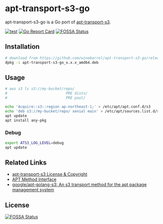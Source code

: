# apt-transport-s3-go

apt-transport-s3-go is a Go port of [apt-transport-s3](https://github.com/MayaraCloud/apt-transport-s3).

[![test](https://github.com/winebarrel/apt-transport-s3-go/actions/workflows/test.yml/badge.svg)](https://github.com/winebarrel/apt-transport-s3-go/actions/workflows/test.yml)
[![Go Report Card](https://goreportcard.com/badge/github.com/winebarrel/apt-transport-s3-go)](https://goreportcard.com/report/github.com/winebarrel/apt-transport-s3-go)
[![FOSSA Status](https://app.fossa.com/api/projects/git%2Bgithub.com%2Fwinebarrel%2Fapt-transport-s3-go.svg?type=shield)](https://app.fossa.com/projects/git%2Bgithub.com%2Fwinebarrel%2Fapt-transport-s3-go?ref=badge_shield)

## Installation

```sh
# download from https://github.com/winebarrel/apt-transport-s3-go/releases
dpkg -i apt-transport-s3-go_x.x.x_amd64.deb
```

## Usage

```sh
# aws s3 ls s3://my-bucket/repo/
#                           PRE dists/
#                           PRE pool/

echo 'Acquire::s3::region ap-northeast-1;' > /etc/apt/apt.conf.d/s3
echo 'deb s3://my-bucket/repo/ xenial main' > /etc/apt/sources.list.d/s3.list
apt update
apt install any-pkg
```

### Debug

```sh
export ATS3_LOG_LEVEL=debug
apt update
```

## Related Links

* [apt-transport-s3 License & Copyright](https://github.com/MayaraCloud/apt-transport-s3#license--copyright)
* [APT Method Interface](http://www.fifi.org/doc/libapt-pkg-doc/method.html/index.html#abstract)
* [google/apt-golang-s3: An s3 transport method for the apt package management system](https://github.com/google/apt-golang-s3)


## License
[![FOSSA Status](https://app.fossa.com/api/projects/git%2Bgithub.com%2Fwinebarrel%2Fapt-transport-s3-go.svg?type=large)](https://app.fossa.com/projects/git%2Bgithub.com%2Fwinebarrel%2Fapt-transport-s3-go?ref=badge_large)